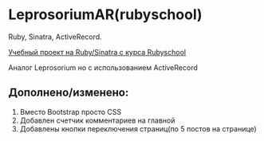 # LeprosoriumAR(rubyschool)

Ruby, Sinatra, ActiveRecord.

[Учебный проект на Ruby/Sinatra c курса Rubyschool](https://rubyschool.us/)

Аналог Leprosorium но с использованием ActiveRecord

Дополнено/изменено:
-
1. Вместо Bootstrap просто CSS
2. Добавлен счетчик комментариев на главной
3. Добавлены кнопки переключения страниц(по 5 постов на странице)
